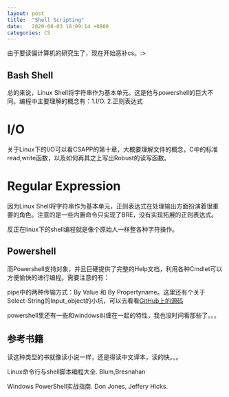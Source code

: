 ```yaml
---
layout: post
title:  "Shell Scripting"
date:   2020-08-03 18:09:14 +0800
categories: CS
---
```


由于要读偏计算机的研究生了，现在开始恶补cs。:>


## Bash Shell

总的来说，Linux Shell将字符串作为基本单元。这是他与powershell的巨大不同。编程中主要理解的概念有：1.I/O. 2.正则表达式 

# I/O

关于Linux下的I/O可以看CSAPP的第十章，大概要理解文件的概念，C中的标准read,write函数，以及如何再其之上写出Robust的读写函数。

# Regular Expression

因为Linux Shell将字符串作为基本单元，正则表达式在处理输出方面扮演着很重要的角色。注意的是一些内置命令只实现了BRE，没有实现拓展的正则表达式。


反正在linux下的shell编程就是像个原始人一样整各种字符操作。

## Powershell



而Powershell支持对象，并且巨硬提供了完整的Help文档，利用各种Cmdlet可以方便愉快的进行编程。需要注意的有：


pipe中的两种传输方式：By Value 和 By Propertyname。这里还有个关于Select-String的Input_object的小坑，可以去看看[GitHub上的源码](https://github.com/PowerShell/PowerShell/blob/4b9b0788ed28ea6d463ce857d1ed81bd4a977a59/src/Microsoft.PowerShell.Commands.Utility/commands/utility/MatchString.cs)

powershell里还有一些和windows纠缠在一起的特性，我也没时间看那些了。。。


## 参考书籍

读这种类型的书就像读小说一样，还是得读中文译本，读的快。。。

Linux命令行与shell脚本编程大全. Blum,Bresnahan

Windows PowerShell实战指南. Don Jones, Jeffery Hicks.